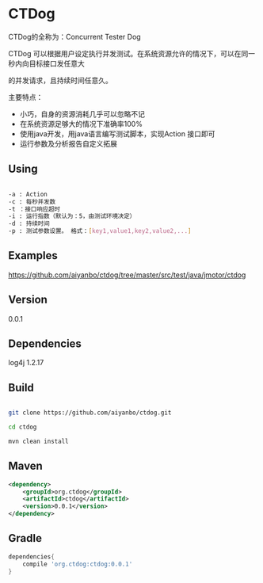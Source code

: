 CTDog
=========

CTDog的全称为：Concurrent Tester Dog

CTDog 可以根据用户设定执行并发测试。在系统资源允许的情况下，可以在同一秒内向目标接口发任意大

的并发请求，且持续时间任意久。

主要特点：

 - 小巧，自身的资源消耗几乎可以忽略不记
 - 在系统资源足够大的情况下准确率100%
 - 使用java开发，用java语言编写测试脚本，实现Action 接口即可
 - 运行参数及分析报告自定义拓展
 
Using
------

```sh

-a : Action
-c : 每秒并发数
-t ：接口响应超时
-i : 运行指数（默认为：5，由测试环境决定）
-d : 持续时间
-p : 测试参数设置。 格式：[key1,value1,key2,value2,...]

```

Examples
--------

https://github.com/aiyanbo/ctdog/tree/master/src/test/java/jmotor/ctdog

Version
-------

0.0.1

Dependencies
------------
log4j 1.2.17

Build
------

```sh

git clone https://github.com/aiyanbo/ctdog.git

cd ctdog

mvn clean install

```

Maven
------

```xml
<dependency>
    <groupId>org.ctdog</groupId>
    <artifactId>ctdog</artifactId>
    <version>0.0.1</version>
</dependency>
```

Gradle
------

```groovy
dependencies{
    compile 'org.ctdog:ctdog:0.0.1'
}
```